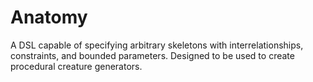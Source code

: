 # Anatomy

A DSL  capable of specifying arbitrary skeletons with interrelationships, constraints, and bounded parameters. Designed to be used to create procedural creature generators.
